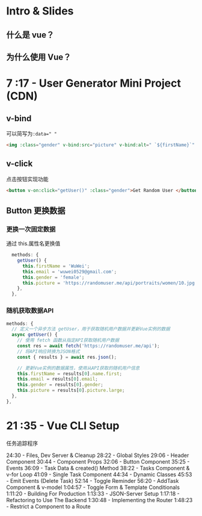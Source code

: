 # Intro & Slides
## 什么是 vue？
## 为什么使用 Vue？
# 7 :17 - User Generator Mini Project (CDN)
## v-bind
可以简写为`:data=" "`
```html
<img :class="gender" v-bind:src="picture" v-bind:alt=" `${firstName}`" />
```
## v-click
点击按钮实现功能
```html
<button v-on:click="getUser()" :class="gender">Get Random User </button>
```
## Button 更换数据
### 更换一次固定数据
通过 this.属性名更换值
```js
  methods: {
    getUser() {
      this.firstName = 'WuWei';
      this.email = 'wuwei0529@gmail.com';
      this.gender = 'female';
      this.picture = 'https://randomuser.me/api/portraits/women/10.jpg';
    },
  },
```
### 随机获取数据API
```js
methods: {
  // 定义一个异步方法 getUser，用于获取随机用户数据并更新Vue实例的数据
  async getUser() {
    // 使用 fetch 函数从指定API获取随机用户数据
    const res = await fetch('https://randomuser.me/api');
    // 将API响应转换为JSON格式
    const { results } = await res.json();

    // 更新Vue实例的数据属性，使用从API获取的随机用户信息
    this.firstName = results[0].name.first;
    this.email = results[0].email;
    this.gender = results[0].gender;
    this.picture = results[0].picture.large;
  },
},
```
# 21 :35 - Vue CLI Setup
任务追踪程序


24:30 - Files, Dev Server & Cleanup
28:22 - Global Styles
29:06 - Header Component
30:44 - Component Props
32:06 - Button Component
35:25 - Events
36:09 - Task Data & created() Method
38:22 - Tasks Component & v-for Loop
41:09 - Single Task Component
44:34 - Dynamic Classes
45:53 - Emit Events (Delete Task)
52:14 - Toggle Reminder
56:20 - AddTask Component & v-model
1:04:57 - Toggle Form & Template Conditionals
1:11:20 - Building For Production
1:13:33 - JSON-Server Setup
1:17:18 - Refactoring to Use The Backend
1:30:48 - Implementing the Router
1:48:23 - Restrict a Component to a Route